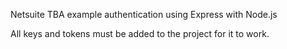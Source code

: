 Netsuite TBA example authentication using Express with Node.js

All keys and tokens must be added to the project for it to work.
